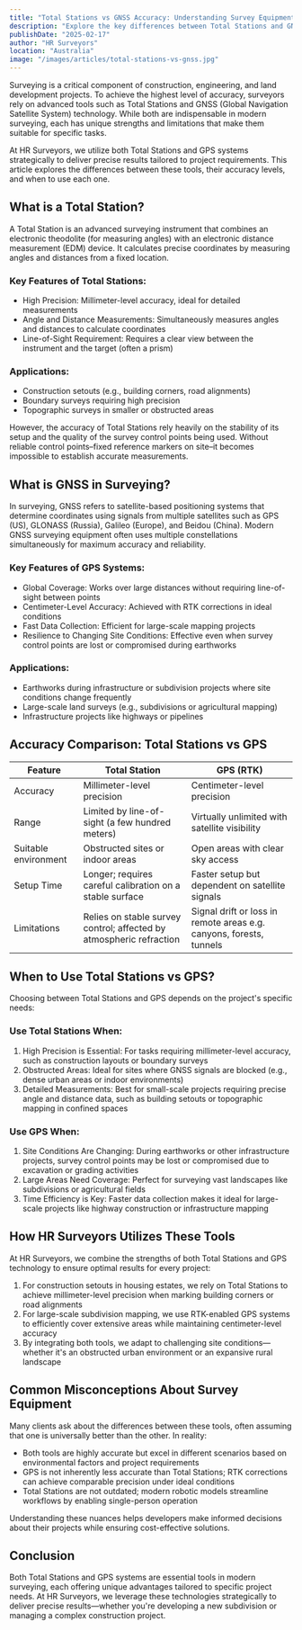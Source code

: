 ```yaml
---
title: "Total Stations vs GNSS Accuracy: Understanding Survey Equipment and Their Best Applications"
description: "Explore the key differences between Total Stations and GNSS technology in surveying, their accuracy levels, and optimal applications for different surveying scenarios."
publishDate: "2025-02-17"
author: "HR Surveyors"
location: "Australia"
image: "/images/articles/total-stations-vs-gnss.jpg"
---
```


Surveying is a critical component of construction, engineering, and land development projects. To achieve the highest level of accuracy, surveyors rely on advanced tools such as Total Stations and GNSS (Global Navigation Satellite System) technology. While both are indispensable in modern surveying, each has unique strengths and limitations that make them suitable for specific tasks.

At HR Surveyors, we utilize both Total Stations and GPS systems strategically to deliver precise results tailored to project requirements. This article explores the differences between these tools, their accuracy levels, and when to use each one.

## What is a Total Station?

A Total Station is an advanced surveying instrument that combines an electronic theodolite (for measuring angles) with an electronic distance measurement (EDM) device. It calculates precise coordinates by measuring angles and distances from a fixed location.

### Key Features of Total Stations:
- High Precision: Millimeter-level accuracy, ideal for detailed measurements
- Angle and Distance Measurements: Simultaneously measures angles and distances to calculate coordinates
- Line-of-Sight Requirement: Requires a clear view between the instrument and the target (often a prism)

### Applications:
- Construction setouts (e.g., building corners, road alignments)
- Boundary surveys requiring high precision
- Topographic surveys in smaller or obstructed areas

However, the accuracy of Total Stations rely heavily on the stability of its setup and the quality of the survey control points being used. Without reliable control points–fixed reference markers on site–it becomes impossible to establish accurate measurements.

## What is GNSS in Surveying?

In surveying, GNSS refers to satellite-based positioning systems that determine coordinates using signals from multiple satellites such as GPS (US), GLONASS (Russia), Galileo (Europe), and Beidou (China). Modern GNSS surveying equipment often uses multiple constellations simultaneously for maximum accuracy and reliability.

### Key Features of GPS Systems:
- Global Coverage: Works over large distances without requiring line-of-sight between points
- Centimeter-Level Accuracy: Achieved with RTK corrections in ideal conditions
- Fast Data Collection: Efficient for large-scale mapping projects
- Resilience to Changing Site Conditions: Effective even when survey control points are lost or compromised during earthworks

### Applications:
- Earthworks during infrastructure or subdivision projects where site conditions change frequently
- Large-scale land surveys (e.g., subdivisions or agricultural mapping)
- Infrastructure projects like highways or pipelines

## Accuracy Comparison: Total Stations vs GPS

| Feature | Total Station | GPS (RTK) |
|---------|---------------|-----------|
| Accuracy | Millimeter-level precision | Centimeter-level precision |
| Range | Limited by line-of-sight (a few hundred meters) | Virtually unlimited with satellite visibility |
| Suitable environment | Obstructed sites or indoor areas | Open areas with clear sky access |
| Setup Time | Longer; requires careful calibration on a stable surface | Faster setup but dependent on satellite signals |
| Limitations | Relies on stable survey control; affected by atmospheric refraction | Signal drift or loss in remote areas e.g. canyons, forests, tunnels |

## When to Use Total Stations vs GPS?

Choosing between Total Stations and GPS depends on the project's specific needs:

### Use Total Stations When:
1. High Precision is Essential: For tasks requiring millimeter-level accuracy, such as construction layouts or boundary surveys
2. Obstructed Areas: Ideal for sites where GNSS signals are blocked (e.g., dense urban areas or indoor environments)
3. Detailed Measurements: Best for small-scale projects requiring precise angle and distance data, such as building setouts or topographic mapping in confined spaces

### Use GPS When:
1. Site Conditions Are Changing: During earthworks or other infrastructure projects, survey control points may be lost or compromised due to excavation or grading activities
2. Large Areas Need Coverage: Perfect for surveying vast landscapes like subdivisions or agricultural fields
3. Time Efficiency is Key: Faster data collection makes it ideal for large-scale projects like highway construction or infrastructure mapping

## How HR Surveyors Utilizes These Tools

At HR Surveyors, we combine the strengths of both Total Stations and GPS technology to ensure optimal results for every project:

1. For construction setouts in housing estates, we rely on Total Stations to achieve millimeter-level precision when marking building corners or road alignments
2. For large-scale subdivision mapping, we use RTK-enabled GPS systems to efficiently cover extensive areas while maintaining centimeter-level accuracy
3. By integrating both tools, we adapt to challenging site conditions—whether it's an obstructed urban environment or an expansive rural landscape

## Common Misconceptions About Survey Equipment

Many clients ask about the differences between these tools, often assuming that one is universally better than the other. In reality:
- Both tools are highly accurate but excel in different scenarios based on environmental factors and project requirements
- GPS is not inherently less accurate than Total Stations; RTK corrections can achieve comparable precision under ideal conditions
- Total Stations are not outdated; modern robotic models streamline workflows by enabling single-person operation

Understanding these nuances helps developers make informed decisions about their projects while ensuring cost-effective solutions.

## Conclusion

Both Total Stations and GPS systems are essential tools in modern surveying, each offering unique advantages tailored to specific project needs. At HR Surveyors, we leverage these technologies strategically to deliver precise results—whether you're developing a new subdivision or managing a complex construction project. 